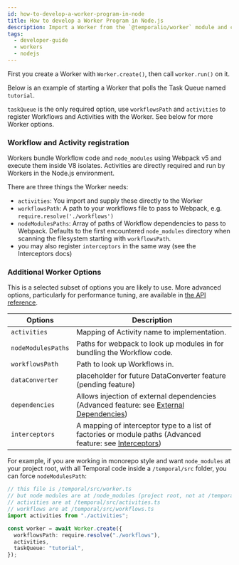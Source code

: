```yaml
---
id: how-to-develop-a-worker-program-in-node
title: How to develop a Worker Program in Node.js
description: Import a Worker from the `@temporalio/worker` module and call `Worker.create()` to create a new Worker in Node.js.
tags:
  - developer-guide
  - workers
  - nodejs
---
```


First you create a Worker with `Worker.create()`, then call `worker.run()` on it.

Below is an example of starting a Worker that polls the Task Queue named `tutorial`.

<!--SNIPSTART nodejs-hello-worker {"enable_source_link": false}-->
<!--SNIPEND-->

`taskQueue` is the only required option, use `workflowsPath` and `activities` to register Workflows and Activities with the Worker. See below for more Worker options.

### Workflow and Activity registration

Workers bundle Workflow code and `node_modules` using Webpack v5 and execute them inside V8 isolates.
Activities are directly required and run by Workers in the Node.js environment.

There are three things the Worker needs:

- `activities`: You import and supply these directly to the Worker
- `workflowsPath`: A path to your workflows file to pass to Webpack, e.g. `require.resolve('./workflows')`
- `nodeModulesPaths`: Array of paths of Workflow dependencies to pass to Webpack. Defaults to the first encountered `node_modules` directory when scanning the filesystem starting with `workflowsPath`.
- you may also register `interceptors` in the same way (see the Interceptors docs)

### Additional Worker Options

This is a selected subset of options you are likely to use. More advanced options, particularly for performance tuning, are available in [the API reference](https://nodejs.temporal.io/api/classes/worker.Worker).

| Options            | Description                                                                                                                          |
| ------------------ | ------------------------------------------------------------------------------------------------------------------------------------ |
| `activities`       | Mapping of Activity name to implementation.                                                                                          |
| `nodeModulesPaths` | Paths for webpack to look up modules in for bundling the Workflow code.                                                              |
| `workflowsPath`    | Path to look up Workflows in.                                                                                                        |
| `dataConverter`    | placeholder for future DataConverter feature (pending feature)                                                                       |
| `dependencies`     | Allows injection of external dependencies (Advanced feature: see [External Dependencies](/docs/node/external-dependencies))          |
| `interceptors`     | A mapping of interceptor type to a list of factories or module paths (Advanced feature: see [Interceptors](/docs/node/interceptors)) |

For example, if you are working in monorepo style and want `node_modules` at your project root, with all Temporal code inside a `/temporal/src` folder, you can force `nodeModulesPath`:

```ts
// this file is /temporal/src/worker.ts
// but node modules are at /node_modules (project root, not at /temporal)
// activities are at /temporal/src/activities.ts
// workflows are at /temporal/src/workflows.ts
import activities from "./activities";

const worker = await Worker.create({
  workflowsPath: require.resolve("./workflows"),
  activities,
  taskQueue: "tutorial",
});
```
